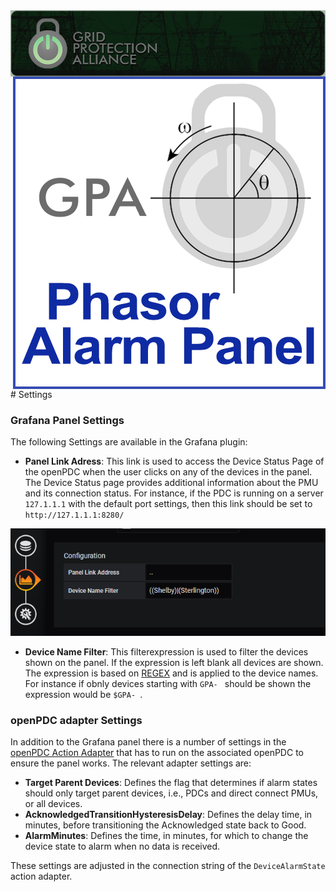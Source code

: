 ﻿<img align="left" src="./img/GPA.png" alt="Grid Protection Alliance">
<img align="right" src="./img/PAPanel.png" alt="Phasor Alarm Panel">
# Settings

### Grafana Panel Settings
The following Settings are available in the Grafana plugin:
* **Panel Link Adress**: This link is used to access the Device Status Page of the openPDC when the user clicks on any of the devices in the panel. The Device Status page provides additional information about the PMU and its connection status.
For instance, if the PDC is running on a server `127.1.1.1` with the default port settings, then this link should be set to `http://127.1.1.1:8280/`

![Settings Overview](./img/Settings.png)

* **Device Name Filter**: This filterexpression is used to filter the devices shown on the panel. If the expression is left blank all devices are shown. The expression is based on [REGEX](google.com) and is applied to the device names.
For instance if obnly devices starting with `GPA- ` should be shown the expression would be `$GPA- `.

### openPDC adapter Settings
In addition to the Grafana panel there is a number of settings in the [openPDC Action Adapter](./Setup.md) that has to run on the associated openPDC to ensure the panel works.
The relevant adapter settings are:
* **Target Parent Devices**: Defines the flag that determines if alarm states should only target parent devices, i.e., PDCs and direct connect PMUs, or all devices.
* **AcknowledgedTransitionHysteresisDelay**: Defines the delay time, in minutes, before transitioning the Acknowledged state back to Good.
* **AlarmMinutes**: Defines the time, in minutes, for which to change the device state to alarm when no data is received.

These settings are adjusted in the connection string of the `DeviceAlarmState` action adapter.
